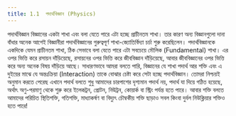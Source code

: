 ```yaml
---
title: 1.1  পদার্থবিজ্ঞান (Physics)
---
```

পদার্থবিজ্ঞান বিজ্ঞানের একটা শাখা এবং বলা যেতে পারে এটা হচ্ছে প্রাচীনতম শাখা। তার কারণ অন্য বিজ্ঞানগুলো দানা বাঁধার অনেক আগেই বিজ্ঞানীরা পদার্থবিজ্ঞানের গুরুত্বপূর্ণ শাখা-জ্যোতির্বিদ্যা চর্চা শুরু করেছিলেন। পদার্থবিজ্ঞানকে একদিকে যেমন প্রাচীনতম শাখা, ঠিক সেভাবে বলা যেতে পারে এটা সবচেয়ে মৌলিক (Fundamental) শাখা। এর ওপর ভিত্তি করে রসায়ন দাঁড়িয়েছে, রসায়নের ওপর ভিত্তি করে জীববিজ্ঞান দাঁড়িয়েছে, আবার জীববিজ্ঞানের ওপর ভিত্তি করে অন্য অনেক বিষয় দাঁড়িয়ে আছে। সাধারণভাবে আমরা বলতে পারি, বিজ্ঞানের যে শাখা পদার্থ আর শক্তি এবং এ দুইয়ের মাঝে যে অন্তঃক্রিয়া (Interaction) তাকে বোঝার চেষ্টা করে সেটা হচ্ছে পদার্থবিজ্ঞান। তোমরা নিশ্চয়ই অনুমান করতে পেরেছ এখানে পদার্থ বলতে শুধু আমাদের চারপাশের দৃশ্যমান পদার্থ নয়, পদার্থ যা দিয়ে গঠিত হয়েছে, অর্থাৎ অণু-পরমাণু থেকে শুরু করে ইলেকট্রন, প্রোটন, নিউট্রন, কোয়ার্ক বা স্ট্রিং পর্যন্ত হতে পারে। আবার শক্তি বলতে আমাদের পরিচিত স্থিতিশক্তি, গতিশক্তি, মাধ্যাকর্ষণ বা বিদ্যুৎ চৌম্বকীয় শক্তি ছাড়াও সবল কিংবা দুর্বল নিউক্লিয়ার শক্তিও হতে পারে!